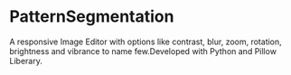 # PatternSegmentation

A responsive Image Editor with options like contrast, blur, zoom, rotation, brightness and vibrance to name few.Developed with Python and Pillow Liberary.
